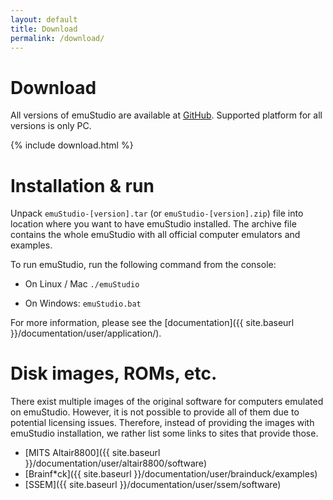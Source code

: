 ```yaml
---
layout: default
title: Download
permalink: /download/
---
```


<div class="jumbotron">
  <h1>Download</h1>
  <p>
    All versions of emuStudio are available at
     <a href="https://github.com/emustudio/emuStudio/releases" target="_blank">GitHub</a>.
    Supported platform for all versions is only PC.     
  </p>
  {% include download.html %}
</div>

# Installation & run

Unpack <code>emuStudio-[version].tar</code> (or <code>emuStudio-[version].zip</code>) file into location where you want
to have emuStudio installed. The archive file contains the whole emuStudio with all official computer emulators and examples.
 
To run emuStudio, run the following command from the console:

- On Linux / Mac
<code>./emuStudio</code>

- On Windows:
<code>emuStudio.bat</code>

For more information, please see the [documentation]({{ site.baseurl }}/documentation/user/application/).


# Disk images, ROMs, etc.

There exist multiple images of the original software for computers emulated on emuStudio. However, it is not possible to
provide all of them due to potential licensing issues. Therefore, instead of providing the images with emuStudio
installation, we rather list some links to sites that provide those.  
 
- [MITS Altair8800]({{ site.baseurl }}/documentation/user/altair8800/software)
- [Brainf*ck]({{ site.baseurl }}/documentation/user/brainduck/examples)
- [SSEM]({{ site.baseurl }}/documentation/user/ssem/software)
